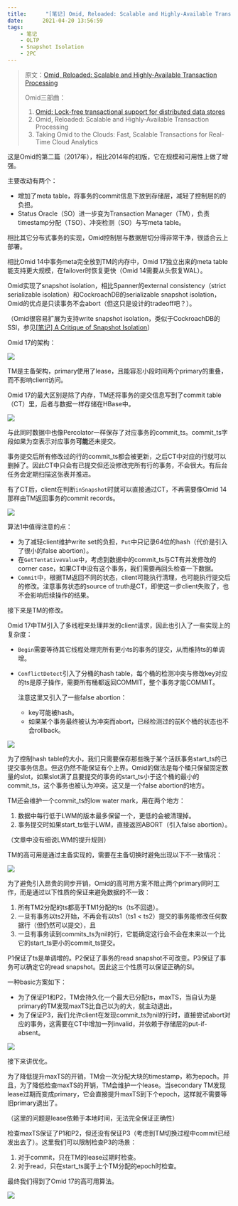 ```yaml
---
title:      "[笔记] Omid, Reloaded: Scalable and Highly-Available Transaction Processing"
date:      2021-04-20 13:56:59
tags:
    - 笔记
    - OLTP
    - Snapshot Isolation
    - 2PC
---
```


> 原文：[Omid, Reloaded: Scalable and Highly-Available Transaction Processing](https://www.usenix.org/conference/fast17/technical-sessions/presentation/shacham)
>
> Omid三部曲：
> 1. [Omid: Lock-free transactional support for distributed data stores](/2021/04/17/omid-lock-free-transactional-support-for-distributed-data-stores)
> 2. Omid, Reloaded: Scalable and Highly-Available Transaction Processing
> 3. Taking Omid to the Clouds: Fast, Scalable Transactions for Real-Time Cloud Analytics

这是Omid的第二篇（2017年），相比2014年的初版，它在规模和可用性上做了增强。

主要改动有两个：
- 增加了meta table，将事务的commit信息下放到存储层，减轻了控制层的的负担。
- Status Oracle（SO）进一步变为Transaction Manager（TM），负责timestamp分配（TSO）、冲突检测（SO）与写meta table。

相比其它分布式事务的实现，Omid控制层与数据层切分得非常干净，很适合云上部署。

相比Omid 14中事务meta完全放到TM的内存中，Omid 17独立出来的meta table能支持更大规模，在failover时恢复更快（Omid 14需要从头恢复WAL）。

Omid实现了snapshot isolation，相比Spanner的external consistency（strict serializable isolation）和CockroachDB的serializable snapshot isolation，Omid的优点是只读事务不会abort（但这只是设计的tradeoff吧？）。

（Omid很容易扩展为支持write snapshot isolation，类似于CockroachDB的SSI，参见[[笔记] A Critique of Snapshot Isolation](/2021/03/30/a-critique-of-snapshot-isolation)）

<!--more-->

Omid 17的架构：

![](/images/2021-04/omid-17-01.png)

TM是主备架构，primary使用了lease，且能容忍小段时间两个primary的重叠，而不影响client访问。

Omid 17的最大区别是除了内存，TM还将事务的提交信息写到了commit table（CT）里，后者与数据一样存储在HBase中。

![](/images/2021-04/omid-17-02.png)

与此同时数据中也像Percolator一样保存了对应事务的commit_ts。commit_ts字段如果为空表示对应事务**可能**还未提交。

事务提交后所有修改过的行的commit_ts都会被更新，之后CT中对应的行就可以删掉了。因此CT中只会有已提交但还没修改完所有行的事务，不会很大。有后台任务会定期扫描这张表并推进。

有了CT后，client在判断`inSnapshot`时就可以直接通过CT，不再需要像Omid 14那样由TM返回事务的commit records。

![](/images/2021-04/omid-17-03.png)

算法1中值得注意的点：
- 为了减轻client维护write set的负担，`Put`中只记录64位的hash（代价是引入了很小的false abortion）。
- 在`GetTentativeValue`中，考虑到数据中的commit_ts与CT有并发修改的corner case，如果CT中没有这个事务，我们需要再回头检查一下数据。
- `Commit`中，根据TM返回不同的状态，client可能执行清理，也可能执行提交后的修改。注意事务状态的source of truth是CT，即使这一步client失败了，也不会影响后续操作的结果。

接下来是TM的修改。

Omid 17中TM引入了多线程来处理并发的client请求，因此也引入了一些实现上的复杂度：
- `Begin`需要等待其它线程处理完所有更小ts的事务的提交，从而维持ts的单调增。
- `ConflictDetect`引入了分桶的hash table，每个桶的检测冲突与修改key对应的ts是原子操作，需要所有桶都返回COMMIT，整个事务才能COMMIT。
    
    注意这里又引入了一些false abortion：
    - key可能被hash。
    - 如果某个事务最终被认为冲突而abort，已经检测过的前K个桶的状态也不会rollback。

![](/images/2021-04/omid-17-04.png)

为了控制hash table的大小，我们只需要保存那些晚于某个活跃事务start_ts的已提交事务信息。但这仍然不能保证有个上界。Omid的做法是每个桶只保留固定数量的slot，如果slot满了且要提交的事务的start_ts小于这个桶的最小的commit_ts，这个事务也被认为冲突。这又是一个false abortion的地方。

TM还会维护一个commit_ts的low water mark，用在两个地方：
1. 数据中每行低于LWM的版本最多保留一个，更低的会被清理掉。
1. 事务提交时如果start_ts低于LWM，直接返回ABORT（引入false abortion）。

（文章中没有细说LWM的提升规则）

TM的高可用是通过主备实现的，需要在主备切换时避免出现以下不一致情况：

![](/images/2021-04/omid-17-05.png)

为了避免引入昂贵的同步开销，Omid的高可用方案不阻止两个primary同时工作，而是通过以下性质的保证来避免数据的不一致：
1. 所有TM2分配的ts都高于TM1分配的ts（ts不回退）。
1. 一旦有事务以ts2开始，不再会有以ts1（ts1 < ts2）提交的事务能修改任何数据行（但仍然可以提交），且
1. 一旦有事务读到commits_ts为nil的行，它能确定这行会不会在未来以一个比它的start_ts更小的commit_ts提交。

P1保证了ts是单调增的。P2保证了事务的read snapshot不可改变。P3保证了事务可以确定它的read snapshot。因此这三个性质可以保证正确的SI。

一种basic方案如下：
- 为了保证P1和P2，TM会持久化一个最大已分配ts，maxTS，当自认为是primary的TM发现maxTS比自己以为的大，就主动退出。
- 为了保证P3，我们允许client在发现commit_ts为nil的行时，直接尝试abort对应的事务，这需要在CT中增加一列invalid，并依赖于存储层的put-if-absent。

![](/images/2021-04/omid-17-06.png)

接下来讲优化。

为了降低提升maxTS的开销，TM会一次分配大块的timestamp，称为epoch。并且，为了降低检查maxTS的开销，TM会维护一个lease。当secondary TM发现lease过期而变成primary，它会直接提升maxTS到下个epoch，这样就不需要等旧primary退出了。

（这里的问题是lease依赖于本地时间，无法完全保证正确性）

检查maxTS保证了P1和P2，但还没有保证P3（考虑到TM切换过程中commit已经发出去了）。这里我们可以限制检查P3的场景：
1. 对于commit，只在TM的lease过期时检查。
1. 对于read，只在start_ts属于上个TM分配的epoch时检查。

最终我们得到了Omid 17的高可用算法。

![](/images/2021-04/omid-17-07.png)